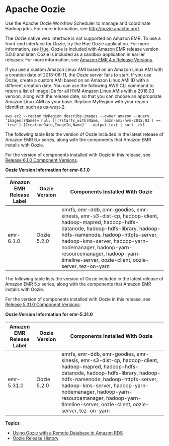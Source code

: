 # Apache Oozie<a name="emr-oozie"></a>

Use the Apache Oozie Workflow Scheduler to manage and coordinate Hadoop jobs\. For more information, see [http://oozie\.apache\.org/](http://oozie.apache.org/)\.

The Oozie native web interface is not supported on Amazon EMR\. To use a front\-end interface for Oozie, try the Hue Oozie application\. For more information, see [Hue](emr-hue.md)\. Oozie is included with Amazon EMR release version 5\.0\.0 and later\. Oozie is included as a sandbox application in earlier releases\. For more information, see [Amazon EMR 4\.x Release Versions](emr-release-4x.md)\.

If you use a custom Amazon Linux AMI based on an Amazon Linux AMI with a creation date of 2018\-08\-11, the Oozie server fails to start\. If you use Oozie, create a custom AMI based on an Amazon Linux AMI ID with a different creation date\. You can use the following AWS CLI command to return a list of Image IDs for all HVM Amazon Linux AMIs with a 2018\.03 version, along with the release date, so that you can choose an appropriate Amazon Linux AMI as your base\. Replace MyRegion with your region identifier, such as us\-west\-2\.

```
aws ec2 --region MyRegion describe-images --owner amazon --query 'Images[?Name!=`null`]|[?starts_with(Name, `amzn-ami-hvm-2018.03`) == `true`].[CreationDate,ImageId,Name]' --output text | sort -rk1
```

The following table lists the version of Oozie included in the latest release of Amazon EMR 6\.x series, along with the components that Amazon EMR installs with Oozie\.

For the version of components installed with Oozie in this release, see [Release 6\.1\.0 Component Versions](emr-release-6x.md#emr-610-release)\.


**Oozie Version Information for emr\-6\.1\.0**  

| Amazon EMR Release Label | Oozie Version | Components Installed With Oozie | 
| --- | --- | --- | 
| emr\-6\.1\.0 | Oozie 5\.2\.0 | emrfs, emr\-ddb, emr\-goodies, emr\-kinesis, emr\-s3\-dist\-cp, hadoop\-client, hadoop\-mapred, hadoop\-hdfs\-datanode, hadoop\-hdfs\-library, hadoop\-hdfs\-namenode, hadoop\-httpfs\-server, hadoop\-kms\-server, hadoop\-yarn\-nodemanager, hadoop\-yarn\-resourcemanager, hadoop\-yarn\-timeline\-server, oozie\-client, oozie\-server, tez\-on\-yarn | 

The following table lists the version of Oozie included in the latest release of Amazon EMR 5\.x series, along with the components that Amazon EMR installs with Oozie\.

For the version of components installed with Oozie in this release, see [Release 5\.31\.0 Component Versions](emr-release-5x.md#emr-5310-release)\.


**Oozie Version Information for emr\-5\.31\.0**  

| Amazon EMR Release Label | Oozie Version | Components Installed With Oozie | 
| --- | --- | --- | 
| emr\-5\.31\.0 | Oozie 5\.2\.0 | emrfs, emr\-ddb, emr\-goodies, emr\-kinesis, emr\-s3\-dist\-cp, hadoop\-client, hadoop\-mapred, hadoop\-hdfs\-datanode, hadoop\-hdfs\-library, hadoop\-hdfs\-namenode, hadoop\-httpfs\-server, hadoop\-kms\-server, hadoop\-yarn\-nodemanager, hadoop\-yarn\-resourcemanager, hadoop\-yarn\-timeline\-server, oozie\-client, oozie\-server, tez\-on\-yarn | 

**Topics**
+ [Using Oozie with a Remote Database in Amazon RDS](oozie-rds.md)
+ [Oozie Release History](Oozie-release-history.md)